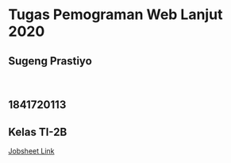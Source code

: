 <h1> Tugas Pemograman Web Lanjut 2020 </h1>


<h2> Sugeng Prastiyo </h2> <br>
<h2> 1841720113 </h2>
<h2> Kelas TI-2B </h2>

[Jobsheet Link](https://github.com/sugengprastiyo/pemograman-web-lanjut/tree/master/jobsheet)

